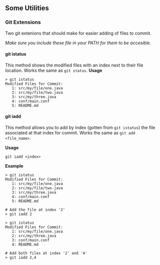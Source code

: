 ## Some Utilities

### Git Extensions
Two git extenions that should make for easier adding of files to commit.

_Make sure you include these file in your PATH for them to be accesible._

#### git istatus
This method shows the modified files with an index next to their file location.  Works the same as `git status`.
__Usage__

```
> git istatus
Modified Files for Commit:
   1: src/my/file/one.java
   2: src/my/file/two.java
   3: src/my/three.java
   4: conf/main.conf
   5: README.md
```

#### git iadd
This method allows you to add by index (gotten from `git istatus`) the file associated at that index for commit. Works the same as `git add <file_name>`.

__Usage__

`git iadd <index>`

__Example__

```
> git istatus
Modified Files for Commit:
   1: src/my/file/one.java
   2: src/my/file/two.java
   3: src/my/three.java
   4: conf/main.conf
   5: README.md
   
# Add the file at index '2'
> git iadd 2

> git istatus
Modified Files for Commit:
   1: src/my/file/one.java
   2: src/my/three.java
   3: conf/main.conf
   4: README.md
   
# Add both files at index '2' and '4'
> git iadd 2,4
```
